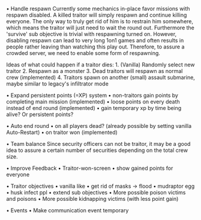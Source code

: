 • Handle respawn
Currently some mechanics in-place favor missions with respawn disabled. A killed traitor will simply respawn and continue killing everyone. The only way to truly get rid of him is to restrain him somewhere, which means the traitor will just need to wait the round out. Furthermore the 'survive' sub objective is trivial with respawning turned on.
However, disabling respawn can lead to very long 1on1 games and often results in people rather leaving than watching this play out. Therefore, to assure a crowded server, we need to enable some form of respawning.

Ideas of what could happen if a traitor dies:
    1. (Vanilla) Randomly select new traitor 
    2. Respawn as a monster
    3. Dead traitors will respawn as normal crew (implemented)
    4. Traitors spawn on another (small) assault submarine, maybe similar to legacy's infiltrator mode
 
• Expand persistent points (=XP) system
   • non-traitors gain points by completing main mission (implemented)
   • loose points on every death instead of end round (implemented)
   • gain temporary xp by time being alive? Or persistent points?
 
• Auto end round
   • on all players dead? (already possible by setting vanilla Auto-Restart)
   • on traitor won (implemented)
 
• Team balance
Since security officers can not be traitor, it may be a good idea to assure a certain number of securities depending on the total crew size.
 
• Improve Feedback
   • Traitor-won-screen
   • show gained points for everyone
 
• Traitor objectives
   • vanilla like
       • get rid of masks -> flood
       • mudraptor egg
       • husk infect ppl
   • extend sub objectives
       • More possible poison victims and poisons
       • More possible kidnapping victims (with less point gain)
 
• Events
   • Make communication event temporary